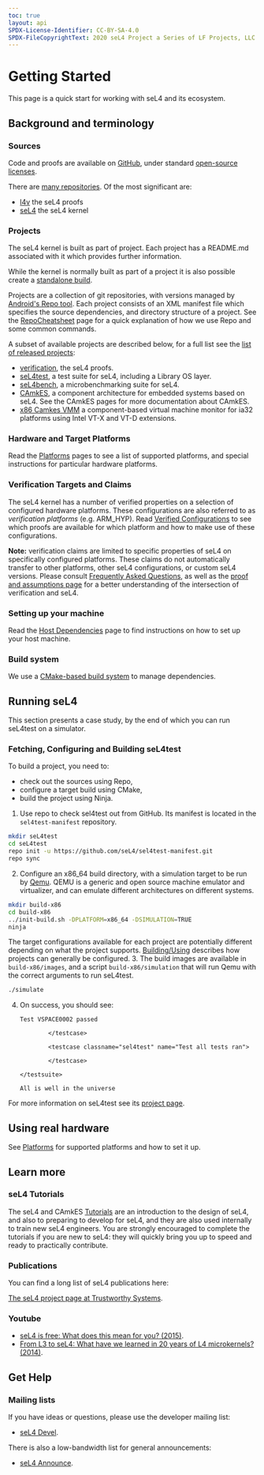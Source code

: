 ```yaml
---
toc: true
layout: api
SPDX-License-Identifier: CC-BY-SA-4.0
SPDX-FileCopyrightText: 2020 seL4 Project a Series of LF Projects, LLC.
---
```


# Getting Started

This page is a quick start for working with seL4 and its ecosystem.

## Background and terminology

### Sources

Code and proofs are available on [GitHub](https://github.com/seL4), under standard
[open-source licenses](/processes/licenses).

There are [many repositories](/MaintainedRepositories).
Of the most significant are:

- [l4v](https://github.com/seL4/l4v) the seL4 proofs
- [seL4](https://github.com/seL4/seL4) the seL4 kernel

### Projects

The seL4 kernel is built as part of project. Each project has a
README.md associated with it which provides further information.

While the kernel is normally built as part of a project it is also
possible create a [standalone build](/Developing/Building/seL4Standalone).

Projects are a collection of git repositories, with versions managed by
[Android's Repo tool](http://source.android.com/source/downloading.html#installing-repo).
Each project consists of an XML manifest file which specifies the source dependencies,
and directory structure of a project.
See the [RepoCheatsheet](/RepoCheatsheet) page for a quick
explanation of how we use Repo and some common commands.

A subset of available projects are described below, for a full list see the [list of released projects](/processes/release-process#versioned-manifests):

- [verification](https://github.com/seL4/verification-manifest),
      the seL4 proofs.
- [seL4test](https://github.com/seL4/sel4test-manifest), a
      test suite for seL4, including a Library OS layer.
- [seL4bench](https://github.com/seL4/sel4bench-manifest), a
      microbenchmarking suite for seL4.
- [CAmkES](https://github.com/seL4/camkes-manifest), a
      component architecture for embedded systems based on seL4. See the
      CAmkES pages for more documentation about CAmkES.
- [x86 Camkes VMM](https://github.com/seL4/camkes-vm-examples-manifest) a
      component-based virtual machine monitor for ia32 platforms using
      Intel VT-X and VT-D extensions.

### Hardware and Target Platforms

Read the [Platforms](Platforms) pages to see a list of supported platforms,
and special instructions for particular hardware platforms.

### Verification Targets and Claims

The seL4 kernel has a number of verified properties on a selection of
configured hardware platforms. These configurations are also referred to
as *verification platforms* (e.g. ARM\_HYP). Read
[Verified Configurations](VerifiedConfigurations) to see which proofs are
available for which platform and how to make use of these
configurations.

**Note:** verification claims are limited to specific properties of seL4
on specifically configured platforms. These claims do not automatically
transfer to other platforms, other seL4 configurations, or custom seL4
versions. Please consult [Frequently Asked
Questions](FrequentlyAskedQuestions), as well as the [proof and
assumptions page](http://sel4.systems/Info/FAQ/proof.pml) for a better
understanding of the intersection of verification and seL4.

### Setting up your machine

Read the [Host Dependencies](HostDependencies) page to find instructions on how to set up
your host machine.

### Build system

We use a [CMake-based build system](/Developing/Building) to manage dependencies.

## Running seL4

This section presents a case study, by the end of which you can run seL4test on a simulator.

### Fetching, Configuring and Building seL4test

To build a project, you need to:
- check out the sources using Repo,
- configure a target build using CMake,
- build the project using Ninja.

1. Use repo to check sel4test out from GitHub. Its manifest is located in the `sel4test-manifest` repository.

```sh
mkdir seL4test
cd seL4test
repo init -u https://github.com/seL4/sel4test-manifest.git
repo sync
```

2. Configure an x86\_64 build directory, with a simulation target to be run by
[Qemu](http://www.qemu.org/). QEMU is a generic and open source
 machine emulator and virtualizer, and can emulate different
 architectures on different systems.

```sh
mkdir build-x86
cd build-x86
../init-build.sh -DPLATFORM=x86_64 -DSIMULATION=TRUE
ninja
```

The target configurations available for each project are potentially different depending on what the project supports.
[Building/Using](/Developing/Building/Using) describes how projects can generally be configured.
3. The build images are available in `build-x86/images`, and a script `build-x86/simulation`
that will run Qemu with the correct arguments to run seL4test.

```sh
./simulate
```

4. On success, you should see:

   ```
   Test VSPACE0002 passed

           </testcase>

           <testcase classname="sel4test" name="Test all tests ran">

           </testcase>

   </testsuite>

   All is well in the universe
   ```

For more information on seL4test see its [project page](/seL4Test).

## Using real hardware

See [Platforms](/Platforms) for supported platforms and how to set it up.

## Learn more

### seL4 Tutorials

The seL4 and CAmkES [Tutorials](Tutorials) are an
introduction to the design of seL4, and also to preparing to develop for
seL4, and they are also used internally to train new seL4 engineers.
You are strongly encouraged to complete the tutorials if you are new to
seL4: they will quickly bring you up to speed and ready to practically
contribute.

### Publications

You can find a long list of seL4 publications here:

[The seL4 project page at Trustworthy Systems](https://trustworthy.systems/projects/seL4/).

### Youtube

- [seL4 is free: What does this mean for you? (2015)](https://www.youtube.com/watch?v=lRndE7rSXiI).
- [From L3 to seL4: What have we learned in 20 years of L4 microkernels? (2014)](https://www.youtube.com/watch?v=RdoaFc5-1Rk).

## Get Help

### Mailing lists

If you have ideas or questions, please use the developer mailing list:
- [seL4 Devel](https://lists.sel4.systems/postorius/lists/devel.sel4.systems/).

There is also a low-bandwidth list for general announcements:
- [seL4 Announce](https://lists.sel4.systems/postorius/lists/announce.sel4.systems/).
